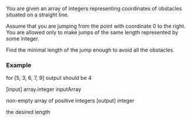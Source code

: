 You are given an array of integers representing coordinates of obstacles situated on a straight line.

Assume that you are jumping from the point with coordinate 0 to the right. You are allowed only to make jumps of the same length represented by some integer.

Find the minimal length of the jump enough to avoid all the obstacles.

### Example


for [5, 3, 6, 7, 9] output should be 4

[input] array.integer inputArray

non-empty array of positive integers
[output] integer

the desired length
